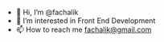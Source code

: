 - 👋 Hi, I’m @fachalik
- 👀 I’m interested in Front End Development
- 📫 How to reach me fachalik@gmail.com

<!--- ![FA Chalik GitHub stats](https://github-readme-stats.vercel.app/api?username=fachalik&show_icons=true&theme=radical)--->

<!---
fachalik/fachalik is a ✨ special ✨ repository because its `README.md` (this file) appears on your GitHub profile.
You can click the Preview link to take a look at your changes.
--->
